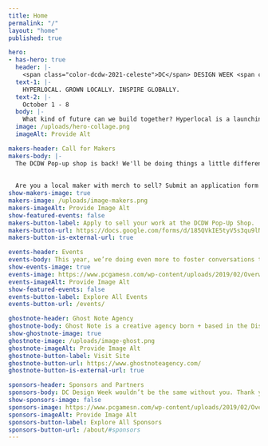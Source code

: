 ```yaml
---
title: Home
permalink: "/"
layout: "home"
published: true

hero:
- has-hero: true
  header: |-
    <span class="color-dcdw-2021-celeste">DC</span> DESIGN WEEK <span class="color-dcdw-2021-celeste">2021</span>
  text-1: |-
    HYPERLOCAL. GROWN LOCALLY. INSPIRE GLOBALLY.
  text-2: |-
    October 1 - 8
  body: |-
    What kind of future can we build together? Hyperlocal is a launching pad to empower the DC Design Week community to get involved and share crowd-sourced design perspectives. When we celebrate the dynamism and resolve of our vibrant community locally, we have the opportunity to elevate everyone’s voice to a global level.
  image: /uploads/hero-collage.png
  imageAlt: Provide Alt

makers-header: Call for Makers
makers-body: |-
  The DCDW Pop-up shop is back! We'll be doing things a little differently: a 1-evening Pop-Up Block Party on Friday, October 8, 6–10 pm, in a new location — the beautiful Brookland Arts Walk. 
  
  
  Are you a local maker with merch to sell? Submit an application form by Wednesday, September 1.
show-makers-image: true
makers-image: /uploads/image-makers.png
makers-imageAlt: Provide Image Alt
show-featured-events: false
makers-button-label: Apply to sell your work at the DCDW Pop-Up Shop.
makers-button-url: https://docs.google.com/forms/d/185QVkIE5tyV5s3qu9lNcSXX8UF9yqRHkcjDOmCRePyY/edit
makers-button-is-external-url: true

events-header: Events
events-body: This year, we’re doing even more to foster conversations to challenge, and promote the grassroots history of the District, with a focus on the DMV’s unique local flavor and its impact.
show-events-image: true
events-image: https://www.pcgamesn.com/wp-content/uploads/2019/02/Overwatch-Baptiste-Abilities.jpg
events-imageAlt: Provide Image Alt
show-featured-events: false
events-button-label: Explore All Events
events-button-url: /events/

ghostnote-header: Ghost Note Agency
ghostnote-body: Ghost Note is a creative agency born + based in the District of Columbia. We believe that when good people come together they create truly great things.
show-ghostnote-image: true
ghostnote-image: /uploads/image-ghost.png
ghostnote-imageAlt: Provide Image Alt
ghostnote-button-label: Visit Site
ghostnote-button-url: https://www.ghostnoteagency.com/
ghostnote-button-is-external-url: true

sponsors-header: Sponsors and Partners
sponsors-body: DC Design Week wouldn’t be the same without you. Thank you for your support.
show-sponsors-image: false
sponsors-image: https://www.pcgamesn.com/wp-content/uploads/2019/02/Overwatch-Baptiste-Abilities.jpg
sponsors-imageAlt: Provide Image Alt
sponsors-button-label: Explore All Sponsors
sponsors-button-url: /about/#sponsors
---
```

